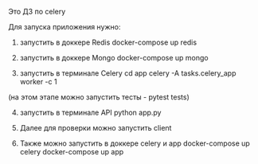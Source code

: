 Это ДЗ по celery

Для запуска приложения нужно:

1. запустить в доккере Redis
docker-compose up redis

2. запустить в доккере Mongo
docker-compose up mongo

3. запустить в терминале Celery
cd app
celery -A tasks.celery_app worker -c 1

(на этом этапе можно запустить тесты - pytest tests)

4. запустить в терминале API
python app.py

5. Далее для проверки можно запустить client

6. Также можно запустить в доккере celery и app
docker-compose up celery
docker-compose up app